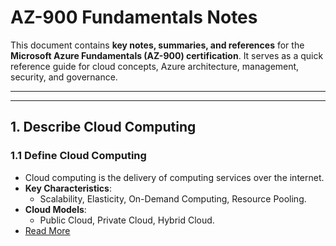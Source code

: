 # **AZ-900 Fundamentals Notes**

This document contains **key notes, summaries, and references** for the **Microsoft Azure Fundamentals (AZ-900) certification**. It serves as a quick reference guide for cloud concepts, Azure architecture, management, security, and governance.

---

---

## **1. Describe Cloud Computing**

### **1.1 Define Cloud Computing**
- Cloud computing is the delivery of computing services over the internet.
- **Key Characteristics**:
  - Scalability, Elasticity, On-Demand Computing, Resource Pooling.
- **Cloud Models**:
  - Public Cloud, Private Cloud, Hybrid Cloud.
- [Read More](https://github.com/solutions-for-realvalue/Cloud-Specialist-Journey/blob/main/AZ-900-Fundamentals/1-Describe-Cloud-Computing/1.1-Define-Cloud-Computing.md)





